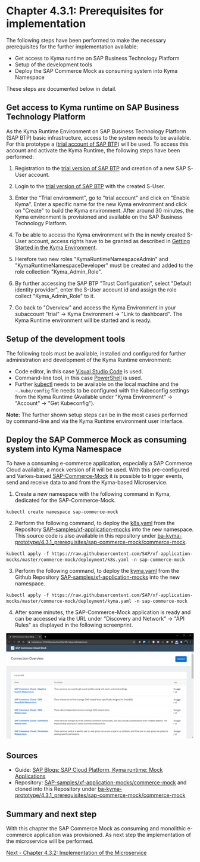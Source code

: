# Chapter 4.3.1: Prerequisites for implementation

The following steps have been performed to make the necessary prerequisites for the further implementation available: 

* Get access to Kyma runtime on SAP Business Technology Platform
* Setup of the development tools
* Deploy the SAP Commerce Mock as consuming system into Kyma Namespace

These steps are documented below in detail.


## Get access to Kyma runtime on SAP Business Technology Platform

As the Kyma Runtime Environment on SAP Business Technology Platform (SAP BTP) basic infrastructure, access to the system needs to be available. For this prototype a ([trial account of SAP BTP](https://www.sap.com/cmp/td/sap-cloud-platform-trial.html)) will be used. To access this account and activate the Kyma Runtime, the following steps have been performed:

1. Registration to the [trial version of SAP BTP](https://www.sap.com/cmp/td/sap-cloud-platform-trial.html) and creation of a new SAP S-User account.

2. Login to the [trial version of SAP BTP](https://www.sap.com/cmp/td/sap-cloud-platform-trial.html) with the created S-User.

3. Enter the "Trial environment", go to "trial account" and click on "Enable Kyma". Enter a specific name for the new Kyma environment and click on "Create" to build the Kyma environment. After around 30 minutes, the Kyma environment is provisioned and available on the SAP Business Technology Platform.

4. To be able to access the Kyma environment with the in newly created S-User account, access rights have to be granted as described in [Getting Started in the Kyma Environment](https://help.sap.com/viewer/65de2977205c403bbc107264b8eccf4b/Cloud/en-US/d1abd18556f24fb091d081b2e3454b8b.html).

5. Herefore two new roles "KymaRuntimeNamespaceAdmin" and "KymaRuntimeNamespaceDeveloper" must be created and added to the role collection "Kyma_Admin_Role".

6. By further accessing the SAP BTP "Trust Configuration", select "Default identity provider", enter the S-User account id and assign the role collect "Kyma_Admin_Role" to it.

7. Go back to "Overview" and access the Kyma Environment in your subaccount "trial" -> Kyma Environment -> "Link to dashboard". The Kyma Runtime environment will be started and is ready.


## Setup of the development tools

The following tools must be available, installed and configured for further administration and development of the Kyma Runtime environment:

* Code editor, in this case [Visual Studio Code](https://code.visualstudio.com/) is used.
* Command-line tool, in this case [PowerShell](https://docs.microsoft.com/de-de/powershell) is used.
* Further [kubectl](https://kubernetes.io/docs/reference/kubectl) needs to be available on the local machine and the `~.kube/config` file needs to be configured with the Kubeconfig settings from the Kyma Runtime (Available under "Kyma Environment" -> "Account" -> "Get Kubeconfig").

**Note:** The further shown setup steps can be in the most cases performed by command-line and via the Kyma Runtime environment user interface.


## Deploy the SAP Commerce Mock as consuming system into Kyma Namespace

To have a consuming e-commerce application, especially a SAP Commerce Cloud available, a mock version of it will be used. With this pre-configured and Varkes-based [SAP-Commerce-Mock](https://blogs.sap.com/2020/06/17/sap-cloud-platform-extension-factory-kyma-runtime-mock-applications/) it is possible to trigger events, send and receive data to and from the Kyma-based Microservice. 

1. Create a new namespace with the following command in Kyma, dedicated for the SAP-Commerce-Mock.

```
kubectl create namespace sap-commerce-mock
```

2. Perform the following command, to deploy the [k8s.yaml](https://raw.githubusercontent.com/SAP/xf-application-mocks/master/commerce-mock/deployment/k8s.yaml) from the Repository [SAP-samples/xf-application-mocks](https://github.com/SAP-samples/xf-application-mocks/tree/master/commerce-mock) into the new namespace. This source code is also available in this repository under [ba-kyma-prototype/4.3.1_prerequisites/sap-commerce-mock/commerce-mock](https://github.com/klouisbrother/ba-kyma-prototype/tree/main/4.3.1_prerequisites/sap-commerce-mock/commerce-mock).

```
kubectl apply -f https://raw.githubusercontent.com/SAP/xf-application-mocks/master/commerce-mock/deployment/k8s.yaml -n sap-commerce-mock

```

3. Perform the following command, to deploy the [kyma.yaml](https://raw.githubusercontent.com/SAP/xf-application-mocks/master/commerce-mock/deployment/kyma.yaml) from the Github Repository [SAP-samples/xf-application-mocks](https://github.com/SAP-samples/xf-application-mocks/tree/master/commerce-mock) into the new namespace.

```
kubectl apply -f https://raw.githubusercontent.com/SAP/xf-application-mocks/master/commerce-mock/deployment/kyma.yaml -n sap-commerce-mock
```

4. After some minutes, the SAP-Commerce-Mock application is ready and can be accessed via the URL under "Discovery and Network" -> "API Rules" as displayed in the following screenprint.

![](images/01_01_SAP-Commerce-Mock-Start.png)


## Sources

* Guide: [SAP Blogs: SAP Cloud Platform, Kyma runtime: Mock Applications](https://blogs.sap.com/2020/06/17/sap-cloud-platform-extension-factory-kyma-runtime-mock-applications)
* Repository: [SAP-samples/xf-application-mocks/commerce-mock](https://github.com/SAP-samples/xf-application-mocks/tree/master/commerce-mock) and cloned into this Repository under [ba-kyma-prototype/4.3.1_prerequisites/sap-commerce-mock/commerce-mock](https://github.com/klouisbrother/ba-kyma-prototype/tree/main/4.3.1_prerequisites/sap-commerce-mock/commerce-mock)


## Summary and next step

With this chapter the SAP Commerce Mock as consuming and monolithic e-commerce application was provisioned. As next step the implementation of the microservice will be performed.

[Next - Chapter 4.3.2: Implementation of the Microservice](https://github.com/klouisbrother/ba-kyma-prototype/tree/main/4.3.2_implementation) 

